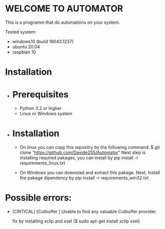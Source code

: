 # WELCOME TO AUTOMATOR

This is a programm that do automations on your system.

Tested system: 
  - windows10 (build 19043.1237)
  - ubuntu 20.04
  - raspbian 10 

# Installation
 - # Prerequisites

   - Python 3.2 or higher
   - Linux or Windows system

 - # Installation

   - On linux you can copy this repositry by the following command: 
     $ git clone "https://github.com/Davide255/Automator"
     Next step is installing required pakages, you can install by pip install -r requirements_linux.txt

   - On Windows you can downolad and extract this pakage.
     Next, Install the pakage dipendency by pip install -r requirements_win32.txt 

# Possible errors:

- [CRITICAL] [Cutbuffer ] Unable to find any valuable Cutbuffer provider.
    
  fix by installing xclip and xsel ($ sudo apt-get install xclip xsel)

